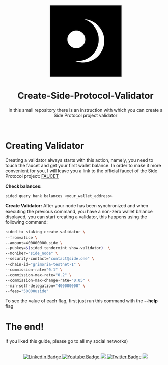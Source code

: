 
<div align=center>
  <img src="https://github.com/TempGROX/TempGROX/blob/main/src/photos/images.png">
  <h1>Create-Side-Protocol-Validator</h1>
  <p>In this small repository there is an instruction with which you can create a Side Protocol project validator</p>
  <br>
</div>

# Creating Validator
Creating a validator always starts with this action, namely, you need to touch the faucet and get your first wallet balance. In order to make it more convenient for you, I will leave you a link to the official faucet of the Side Protocol project: [FAUCET](https://station-test.side.one/faucet)

**Check balances:**
```bash
sided query bank balances <your_wallet_address>
```

**Create Validator:**
After your node has been synchronized and when executing the previous command, you have a non-zero wallet balance displayed, you can start creating a validator, this happens using the following command:
```bash
sided tx staking create-validator \
--from=alice \
--amount=400000000uside \
--pubkey=$(sided tendermint show-validator)  \
--moniker="side_node" \
--security-contact="contact@side.one" \
--chain-id="grimoria-testnet-1" \
--commission-rate="0.1" \
--commission-max-rate="0.2" \
--commission-max-change-rate="0.05" \
--min-self-delegation="400000000" \
--fees="50000uside"
```
To see the value of each flag, first just run this command with the **--help** flag


# The end!
If you liked this guide, please go to all my social networks)

<br>
<div id="badges" align="center">
  <a href="https://discord.com/users/961408999411048461">
    <img src="https://img.shields.io/badge/Discord-blue?style=for-the-badge&logo=https%3A%2F%2Fimg.icons8.com%2Fios%2F50%2Fmedium-logo.png&logoColor=white" alt="LinkedIn Badge"/>
  </a>
  <a href="https://medium.com/@James_Brandon">
    <img src="https://img.shields.io/badge/Medium-black?style=for-the-badge&logo=https%3A%2F%2Fimg.icons8.com%2Fios%2F50%2Fmedium-logo.png&logoColor=white" alt="Youtube Badge"/>
  </a>
  <a href="https://keybase.io/jamesbrandon">
    <img src="https://img.shields.io/badge/Keybase-orange?style=for-the-badge&logo=https%3A%2F%2Fimg.icons8.com%2Fios%2F50%2Fmedium-logo.png&logoColor=white">
  </a>
  <a href="https://x.com/JBTGrox">
    <img src="https://img.shields.io/badge/Twitter-blue?style=for-the-badge&logo=twitter&logoColor=white" alt="Twitter Badge"/>
  </a>
  <a href="https://linktr.ee/JBrandon_?utm_source=linktree_admin_share">
    <img src="https://img.shields.io/badge/Linktree-green?style=for-the-badge&logo=https%3A%2F%2Fimg.icons8.com%2Fios%2F50%2Fmedium-logo.png&logoColor=white">
  </a>
</div>

